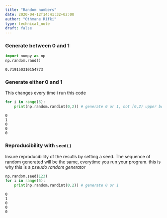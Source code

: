 ```yaml
---
title: "Random numbers"
date: 2020-04-12T14:41:32+02:00
author: "Othmane Rifki"
type: technical_note
draft: false
---
```

###  Generate between 0 and 1


```python
import numpy as np
np.random.rand()
```




    0.719150310154773



###  Generate either 0 and 1
This changes every time i run this code


```python
for i in range(5):
    print(np.random.randint(0,2)) # generate 0 or 1, not [0,2) upper boundary is exclusive
```

    0
    1
    0
    0
    0


### Reproducibility with `seed()`
Insure reproducibility of the resutls by setting a seed. The sequence of random generated will be the same, everytime you run your program. this is why this is a *pseudo random generator*


```python
np.random.seed(123)
for i in range(5):
    print(np.random.randint(0,2)) # generate 0 or 1

```

    0
    1
    0
    0
    0

